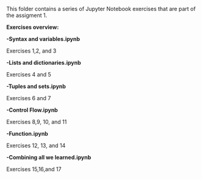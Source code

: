 This folder contains a series of Jupyter Notebook exercises that are part of the assigment 1. 


**Exercises overview:**


**-Syntax and variables.ipynb**

Exercises 1,2, and 3

**-Lists and dictionaries.ipynb**

Exercises 4 and 5

**-Tuples and sets.ipynb**

Exercises 6 and 7

**-Control Flow.ipynb**

Exercises 8,9, 10, and 11

**-Function.ipynb**

Exercises 12, 13, and 14

**-Combining all we learned.ipynb**

Exercises 15,16,and 17
